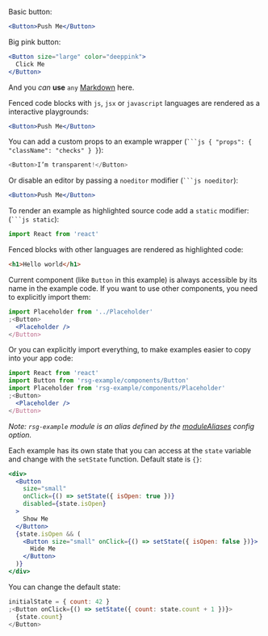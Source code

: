 Basic button:

```jsx
<Button>Push Me</Button>
```

Big pink button:

```jsx
<Button size="large" color="deeppink">
  Click Me
</Button>
```

And you _can_ **use** `any` [Markdown](http://daringfireball.net/projects/markdown/) here.

Fenced code blocks with `js`, `jsx` or `javascript` languages are rendered as a interactive playgrounds:

```jsx
<Button>Push Me</Button>
```

You can add a custom props to an example wrapper (` ```js { "props": { "className": "checks" } } `):

```js { "props": { "className": "checks" } }
<Button>I’m transparent!</Button>
```

Or disable an editor by passing a `noeditor` modifier (` ```js noeditor `):

```jsx noeditor
<Button>Push Me</Button>
```

To render an example as highlighted source code add a `static` modifier: (` ```js static `):

```js static
import React from 'react'
```

Fenced blocks with other languages are rendered as highlighted code:

```html
<h1>Hello world</h1>
```

Current component (like `Button` in this example) is always accessible by its name in the example code. If you want to use other components, you need to explicitly import them:

```jsx
import Placeholder from '../Placeholder'
;<Button>
  <Placeholder />
</Button>
```

Or you can explicitly import everything, to make examples easier to copy into your app code:

```jsx
import React from 'react'
import Button from 'rsg-example/components/Button'
import Placeholder from 'rsg-example/components/Placeholder'
;<Button>
  <Placeholder />
</Button>
```

_Note: `rsg-example` module is an alias defined by the [moduleAliases](https://react-styleguidist.js.org/docs/configuration.html#modulealiases) config option._

Each example has its own state that you can access at the `state` variable and change with the `setState` function. Default state is `{}`:

```jsx
<div>
  <Button
    size="small"
    onClick={() => setState({ isOpen: true })}
    disabled={state.isOpen}
  >
    Show Me
  </Button>
  {state.isOpen && (
    <Button size="small" onClick={() => setState({ isOpen: false })}>
      Hide Me
    </Button>
  )}
</div>
```

You can change the default state:

```jsx
initialState = { count: 42 }
;<Button onClick={() => setState({ count: state.count + 1 })}>
  {state.count}
</Button>
```
